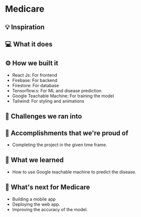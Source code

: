 # Medicare

## 💡 Inspiration

## 💻 What it does

## ⚙️ How we built it

- React Js: For frontend
- Firebase: For backend
- Firestore: For database
- Tensorflow.s: For ML and disease prediction
- Google Teachable Machine: For training the model
- Tailwind: For styling and animations

## 🧠 Challenges we ran into

## 🏅 Accomplishments that we're proud of

- Completing the project in the given time frame.

## 📖 What we learned

- How to use Google teachable machine to predict the disease.

## 🚀 What's next for Medicare

- Building a mobile app
- Deploying the web app.
- Improving the accuracy of the model.
